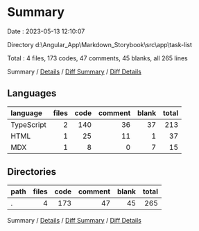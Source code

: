 # Summary

Date : 2023-05-13 12:10:07

Directory d:\\Angular_App\\Markdown_Storybook\\src\\app\\task-list

Total : 4 files,  173 codes, 47 comments, 45 blanks, all 265 lines

Summary / [Details](details.md) / [Diff Summary](diff.md) / [Diff Details](diff-details.md)

## Languages
| language | files | code | comment | blank | total |
| :--- | ---: | ---: | ---: | ---: | ---: |
| TypeScript | 2 | 140 | 36 | 37 | 213 |
| HTML | 1 | 25 | 11 | 1 | 37 |
| MDX | 1 | 8 | 0 | 7 | 15 |

## Directories
| path | files | code | comment | blank | total |
| :--- | ---: | ---: | ---: | ---: | ---: |
| . | 4 | 173 | 47 | 45 | 265 |

Summary / [Details](details.md) / [Diff Summary](diff.md) / [Diff Details](diff-details.md)